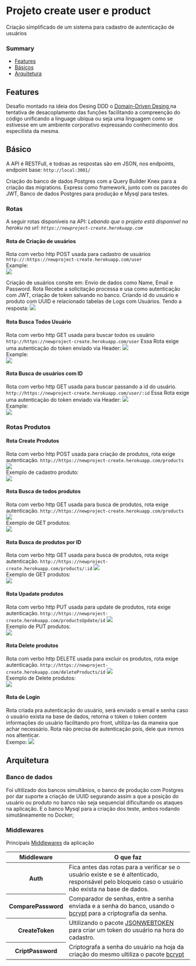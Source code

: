    <h1>Projeto create user e product</h1>
    <p>
        Criação simplificado de um sistema para cadastro de autenticação de usuários
    </p>
    <h3>Summary</h3>
    <ul>
        <li><a href="#feature">Features</a></li>
        <li><a href="#basicos">Básicos</a></li>
        <li><a href="#arquitetura">Arquitetura</a></li>
    </ul>
    <h2 name="feature">Features</h2>
    <p>
        Desafio montado na ideia dos Desing DDD o <a
            href="https://medium.com/cwi-software/domain-driven-design-do-in%C3%ADcio-ao-c%C3%B3digo-569b23cb3d47"
            alt="Saiba Mais">Domain-Driven Desing </a> na tentativa de desacoplamento das funções facilitando a
        compreenção do código unificando a linguage ubíqua ou seja uma linguagem como se estivesse em um ambiente
        corporativo expressando conhecimento dos especilista da mesma.
    </p>
    <h2 name="basicos">Básico</h2>
    <p>
        A API é RESTFull, e todoas as respostas são em JSON, nos endpoints,
        endpoint base:
        <code>http://local:3001/</code>
        <p>
            Criação do banco de dados Postgres com a Query Builder Knex para a criação das migrations.
            Express como framework, junto com os pacotes do JWT, Banco de dados Postgres para produção e Mysql
            para testes.
        </p>
    </p>
    <h3>Rotas</h3>
    A seguir rotas disponíveis na API:
    <i>Lebando que o projeto está disponível no heroku na url:
        <code>https://newproject-create.herokuapp.com</code></i>
    <h4>Rota de Criação de usuários</h4>
    Rota com verbo http POST usada para cadastro de usuários
    <code>http://<ip>:https://newproject-create.herokuapp.com/user</code>
    </br>
    Example:
    </br>
    <img src="http://wilkcaetano.com.br/projeto/01.PNG" />
    <p>
        Criação de usuários consite em:
        Envio de dados como Name, Email e Password.
        Rota Recebe a solicitação processa e usa como autenticação com JWT, criação de token
        salvando no banco. Criando id do usuário e produto com UUID e relacionado tabelas de Logs com Usuários.
        Tendo a resposta:
        <img src="http://wilkcaetano.com.br/projeto/respota 01.PNG">
    </p>
    <div>
        <p>
            <h4>Rota Busca Todos Usuário</h4>
            Rota com verbo http GET usada para buscar todos os usuário
            <code>http://https://newproject-create.herokuapp.com/user</code>
            Essa Rota exige uma autenticação do token enviado via Header:
            <img src="http://wilkcaetano.com.br/projeto/auth.PNG" />
            </br>
            Example:
            </br>
            <img src="http://wilkcaetano.com.br/projeto/getUserAll.PNG" />
        </p>
    </div>
    <div>
        <p>
            <h4>Rota Busca de usuários com ID</h4>
            Rota com verbo http GET usada para buscar passando a id
            do usuário.
            <code>http://https://newproject-create.herokuapp.com/user/:id</code>
            Essa Rota exige uma autenticação do token enviado via Header:
            <img src="http://wilkcaetano.com.br/projeto/auth.PNG" />
            </br>
            Example:
            </br>
            <img src="http://wilkcaetano.com.br/projeto/getId.PNG" />
        </p>
    </div>
    <div>
        <h3> Rotas Produtos </h3>
        <h4> Rota Create Produtos </h4>
        Rota com verbo http POST usada para criação de produtos,
        rota exige autenticação.
        <code>http://https://newproject-create.herokuapp.com/products</code>
        <img src="http://wilkcaetano.com.br/projeto/auth.PNG" />
        </br>
        Exemplo de cadastro produto:
        </br>
        <img src="http://wilkcaetano.com.br/projeto/createProduct.PNG" />
    </div>
    <div>
        <h4> Rota Busca de todos produtos </h4>
        Rota com verbo http GET usada para busca de produtos,
        rota exige autenticação.
        <code>http://https://newproject-create.herokuapp.com/products</code>
        <img src="http://wilkcaetano.com.br/projeto/auth.PNG" />
        </br>
        Exemplo de GET produtos:
        </br>
        <img src="http://wilkcaetano.com.br/projeto/getAll.PNG" />
    </div>
    <div>
        <h4> Rota Busca de produtos por ID </h4>
        Rota com verbo http GET usada para busca de produtos,
        rota exige autenticação.
        <code>http://https://newproject-create.herokuapp.com/products/:id</code>
        <img src="http://wilkcaetano.com.br/projeto/auth.PNG" />
        </br>
        Exemplo de GET produtos:
        </br>
        <img src="http://wilkcaetano.com.br/projeto/getIdproducts.PNG" />
    </div>
    <div>
        <h4> Rota Upadate produtos </h4>
        Rota com verbo http PUT usada para update de produtos,
        rota exige autenticação.
        <code>http://https://newproject-create.herokuapp.com/productsUpdate/id</code>
        <img src="http://wilkcaetano.com.br/projeto/auth.PNG" />
        </br>
        Exemplo de PUT produtos:
        </br>
        <img src="http://wilkcaetano.com.br/projeto/updateproducts.PNG" />
    </div>
    <div>
        <h4> Rota Delete produtos </h4>
        Rota com verbo http DELETE usada para excluir os produtos,
        rota exige autenticação.
        <code>http://https://newproject-create.herokuapp.com/deleteProducts/id</code>
        <img src="http://wilkcaetano.com.br/projeto/auth.PNG" />
        </br>
        Exemplo de Delete produtos:
        </br>
        <img src="http://wilkcaetano.com.br/projeto/deletProduct.PNG"/>
    </div>
    <div>
        <h4>Rota de Login</h4>
        Rota criada pra autenticação do usuário, será enviado  o email
        e senha caso o usuário exista na base de dados, retorna o token
        o token contem informações do usuário facilitando pro front, ultiliza-las
        da maneira que achar necessário.
        Rota não precisa de autenticação pois, dele que iremos nos altenticar.
        </br>
        Exempo:
        <img src="http://wilkcaetano.com.br/projeto/signin.PNG" />
    </div>
    <div>
        <h2  name="arquitetura">Arquitetura</h2>
        <h3>Banco de dados</h3>
        <p>
            Foi ultilizado dos bancos simultânios, o banco de produção com Postgres por dar suporte a criação de 
            UUID segurando assim a que a posição do usuário ou produto no banco não seja sequencial dificultando 
            os ataques na aplicação.
            E o banco Mysql para a criação dos teste, ambos rodando simutâneamente no Docker;
        </p>
        <h3>Middlewares</h3>
        <p>
        Principais <a href="https://github.com/WilkRhu/projectCrudProd/tree/development/src/service/middleware">Middlewares</a> da aplicação
        </p>
        <table class="table">
    <thead>
        <tr>
        <th scope="col">Middleware</th>
        <th scope="col">O que faz</th>
        </tr>
    </thead>
    <tbody>
        <tr>
            <th>Auth</th>
            <td>
            Fica antes das rotas para a verificar se o usuário existe e se é altenticado,
            responsável pelo bloqueio caso o usuário não exista na base de dados.
            </td>
        </tr>
        <tr>
            <th>ComparePassword</th>
            <td>
            Comparador de senhas, entre a senha enviada e a senha do banco, usando o <a href="https://www.npmjs.com/package/bcrypt">bcrypt</a> para a criptografia da senha.
            </td>
        </tr>
        <tr>
            <th>CreateToken</th>
            <td>
            Ultilizando o pacote <a href="https://www.npmjs.com/package/jsonwebtoken">JSONWEBTOKEN</a> para criar um token do usuário na hora do cadastro.
            </td>
        </tr>
        <tr>
            <th>CriptPassword</th>
            <td>
            Criptografa a senha do usuário na hoja da criação do mesmo ultiliza o pacote <a href="https://www.npmjs.com/package/bcrypt">bcrypt</a>
            </td>
        </tr>
    </tbody>
    </table>
    </div>

